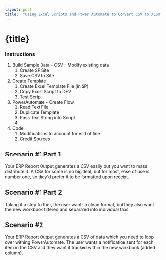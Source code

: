 ```yaml
---
layout: post
title:  "Using Excel Scripts and Power Automate to Convert CSV to XLSX"
---
```

# {title}
### Instructions
1.  Build Sample Data - CSV - Modify existing data
    1.  Create SP Site
    1.  Save CSV to Site
1.  Create Template
    1.  Create Excel Template File (in SP)
    1.  Copy Excel Script to DEV
    1.  Test Script
1.  PowerAutomate - Create Flow
    1.  Read Text File
    1.  Duplicate Template
    1.  Pass Text String into Script
    1.  
1.  Code
    1.  Modifications to account for end of line
    1.  Credit Sources
##  Scenario #1 Part 1
Your ERP Report Output generates a CSV easily but you want to mass distribute it.  A CSV for some is no big deal, but for most, ease of use is number one, so they'd prefer it to be formatted upon receipt.
## Scenario #1 Part 2
Taking it a step further, the user wants a clean format, but they also want the new workbook filtered and separated into individual tabs.
## Scenario #2
Your ERP Report Output generates a CSV of data which you need to loop over withing PowerAutomate.  The user wants a notification sent for each item in the CSV and they want it tracked within the new workbook (added column).